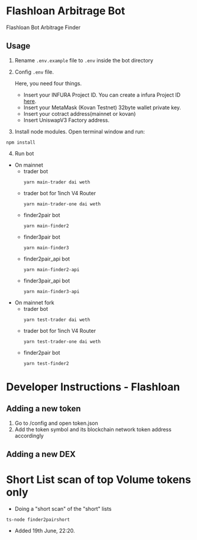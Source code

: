 # Flashloan Arbitrage Bot
Flashloan Bot Arbitrage Finder

## Usage

1. Rename `.env.example` file to `.env` inside the bot directory
 
2. Config `.env` file. 

    Here, you need four things. 
    * Insert your INFURA Project ID. You can create a infura Project ID [here](https://infura.io). 
    * Insert your MetaMask (Kovan Testnet) 32byte wallet private key.
    * Insert your cotract address(mainnet or kovan)
    * Insert UniswapV3 Factory address. 

3. Install node modules. Open terminal window and run:

```
npm install
```

4. Run bot

- On mainnet
    * trader bot
        ```
        yarn main-trader dai weth
        ```
    * trader bot for 1inch V4 Router
        ```
        yarn main-trader-one dai weth
        ```
    * finder2pair bot
        ```
        yarn main-finder2
        ```
    * finder3pair bot
        ```
        yarn main-finder3
        ```
    * finder2pair_api bot
        ```
        yarn main-finder2-api
        ```
    * finder3pair_api bot
        ```
        yarn main-finder3-api
        ```
- On mainnet fork
    * trader bot
        ```
        yarn test-trader dai weth
        ```
    * trader bot for 1inch V4 Router
        ```
        yarn test-trader-one dai weth
        ```
    * finder2pair bot
        ```
        yarn test-finder2
        ```



# Developer Instructions - Flashloan

## Adding a new token 
1. Go to /config and open token.json
2. Add the token symbol and its blockchain network token address accordingly 


## Adding a new DEX



# Short List scan of top Volume tokens only

- Doing a "short scan" of the "short" lists

```
ts-node finder2pairshort
```

- Added 19th June, 22:20.
